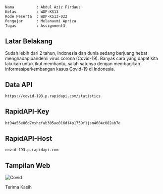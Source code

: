 ```bash
Nama          : Abdul Aziz Firdaus
Kelas         : WDP-KS13
Kode Peserta  : WDP-KS13-022
Pengajar      : Melanaumi Apriza
Tugas         : Assignment3
```

<h2>Latar Belakang</h2>

<p>Sudah lebih dari  2 tahun, Indonesia dan dunia sedang berjuang hebat menghadapipandemi virus corona (Covid-19). Banyak cara yang dapat kita lakukan untuk ikut membantu, salah satunya dengan membagikan informasiperkembangan kasus Covid-19 di Indonesia.</p>

<h2>Data API</h2>

```bash
https://covid-193.p.rapidapi.com/statistics
```

<h2>RapidAPI-Key</h2>

```bash
ht94a56e86d7mshcfab305ae016d14p1759f1jsn4604c082ab7e
```

<h2>RapidAPI-Host</h2>

```bash
covid-193.p.rapidapi.com
```

<h2>Tampilan Web</h2>

![Covid](https://github.com/AzizLike29/History_Covid19/assets/119909214/c5a8121b-35bd-4506-a32e-f84f1dd18487)

<p>Terima Kasih</p>
